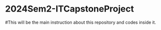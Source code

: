 # 2024Sem2-ITCapstoneProject
#This will be the main instruction about this repository and codes inside it.
